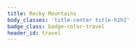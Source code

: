 ```yaml
---
title: Rocky Mountains
body_classes: 'title-center title-h1h2'
badge_class: badge-color-travel
header_id: travel
---
```


